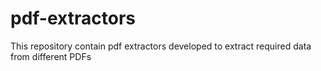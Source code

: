 # pdf-extractors
This repository contain pdf extractors developed to extract required data from different PDFs
